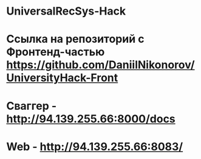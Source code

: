 # UniversalRecSys-Hack
# Ссылка на репозиторий с Фронтенд-частью https://github.com/DaniilNikonorov/UniversityHack-Front
# Сваггер - http://94.139.255.66:8000/docs
# Web - http://94.139.255.66:8083/
